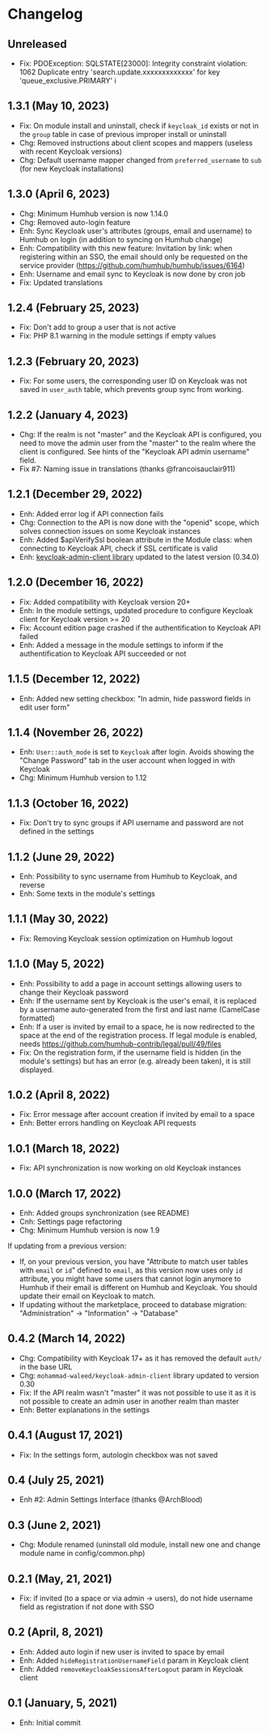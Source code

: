 Changelog
=========

Unreleased
--------------------
- Fix: PDOException: SQLSTATE[23000]: Integrity constraint violation: 1062 Duplicate entry 'search.update.xxxxxxxxxxxxx' for key 'queue_exclusive.PRIMARY' i

1.3.1 (May 10, 2023)
--------------------
- Fix: On module install and uninstall, check if `keycloak_id` exists or not in the `group` table in case of previous improper install or uninstall
- Chg: Removed instructions about client scopes and mappers (useless with recent Keycloak versions)
- Chg: Default username mapper changed from `preferred_username` to `sub` (for new Keycloak installations)

1.3.0 (April 6, 2023)
--------------------
- Chg: Minimum Humhub version is now 1.14.0
- Chg: Removed auto-login feature
- Enh: Sync Keycloak user's attributes (groups, email and username) to Humhub on login (in addition to syncing on Humhub change)
- Enh: Compatibility with this new feature: Invitation by link: when registering within an SSO, the email should only be requested on the service provider (https://github.com/humhub/humhub/issues/6164)
- Enh: Username and email sync to Keycloak is now done by cron job
- Fix: Updated translations

1.2.4 (February 25, 2023)
--------------------
- Fix: Don't add to group a user that is not active
- Fix: PHP 8.1 warning in the module settings if empty values

1.2.3 (February 20, 2023)
--------------------
- Fix: For some users, the corresponding user ID on Keycloak was not saved in `user_auth` table, which prevents group sync from working.

1.2.2 (January 4, 2023)
--------------------
- Chg: If the realm is not "master" and the Keycloak API is configured, you need to move the admin user from the "master" to the realm where the client is configured. See hints of the "Keycloak API admin username" field.
- Fix #7: Naming issue in translations (thanks @francoisauclair911)

1.2.1 (December 29, 2022)
--------------------
- Enh: Added error log if API connection fails
- Chg: Connection to the API is now done with the "openid" scope, which solves connection issues on some Keycloak instances
- Enh: Added $apiVerifySsl boolean attribute in the Module class: when connecting to Keycloak API, check if SSL certificate is valid
- Enh: [keycloak-admin-client library](https://github.com/MohammadWaleed/keycloak-admin-client) updated to the latest version (0.34.0)

1.2.0 (December 16, 2022)
--------------------
- Fix: Added compatibility with Keycloak version 20+
- Enh: In the module settings, updated procedure to configure Keycloak client for Keycloak version >= 20
- Fix: Account edition page crashed if the authentification to Keycloak API failed
- Enh: Added a message in the module settings to inform if the authentification to Keycloak API succeeded or not

1.1.5 (December 12, 2022)
--------------------
- Enh: Added new setting checkbox: "In admin, hide password fields in edit user form"

1.1.4 (November 26, 2022)
--------------------
- Enh: `User::auth_mode` is set to `Keycloak` after login. Avoids showing the "Change Password" tab in the user account when logged in with Keycloak
- Chg: Minimum Humhub version to 1.12

1.1.3 (October 16, 2022)
--------------------
- Fix: Don't try to sync groups if API username and password are not defined in the settings

1.1.2 (June 29, 2022)
--------------------
- Enh: Possibility to sync username from Humhub to Keycloak, and reverse
- Enh: Some texts in the module's settings

1.1.1 (May 30, 2022)
--------------------
- Fix: Removing Keycloak session optimization on Humhub logout

1.1.0 (May 5, 2022)
--------------------
- Enh: Possibility to add a page in account settings allowing users to change their Keycloak password
- Enh: If the username sent by Keycloak is the user's email, it is replaced by a username auto-generated from the first and last name (CamelCase formatted)
- Enh: If a user is invited by email to a space, he is now redirected to the space at the end of the registration process. If legal module is enabled, needs https://github.com/humhub-contrib/legal/pull/49/files
- Fix: On the registration form, if the username field is hidden (in the module's settings) but has an error (e.g. already been taken), it is still displayed.

1.0.2 (April 8, 2022)
--------------------
- Fix: Error message after account creation if invited by email to a space
- Enh: Better errors handling on Keycloak API requests

1.0.1 (March 18, 2022)
--------------------
- Fix: API synchronization is now working on old Keycloak instances

1.0.0 (March 17, 2022)
--------------------
- Enh: Added groups synchronization (see README)
- Cnh: Settings page refactoring
- Chg: Minimum Humhub version is now 1.9

If updating from a previous version:
- If, on your previous version, you have "Attribute to match user tables with `email` or `id`" defined to `email`, as this version now uses only `id` attribute, you might have some users that cannot login anymore to Humhub if their email is different on Humhub and Keycloak. You should update their email on Keycloak to match.
- If updating without the marketplace, proceed to database migration: "Administration" -> "Information" -> "Database"

0.4.2 (March 14, 2022)
--------------------
- Chg: Compatibility with Keycloak 17+ as it has removed the default `auth/` in the base URL
- Chg: `mohammad-waleed/keycloak-admin-client` library updated to version 0.30
- Fix: If the API realm wasn't "master" it was not possible to use it as it is not possible to create an admin user in another realm than master
- Enh: Better explanations in the settings

0.4.1 (August 17, 2021)
--------------------
- Fix: In the settings form, autologin checkbox was not saved

0.4 (July 25, 2021)
--------------------
- Enh #2: Admin Settings Interface (thanks @ArchBlood)

0.3 (June 2, 2021)
--------------------
- Chg: Module renamed (uninstall old module, install new one and change module name in config/common.php)

0.2.1 (May, 21, 2021)
--------------------
- Fix: if invited (to a space or via admin -> users), do not hide username field as registration if not done with SSO

0.2 (April, 8, 2021)
--------------------
- Enh: Added auto login if new user is invited to space by email
- Enh: Added `hideRegistrationUsernameField` param in Keycloak client
- Enh: Added `removeKeycloakSessionsAfterLogout` param in Keycloak client

0.1 (January, 5, 2021)
--------------------
- Enh: Initial commit